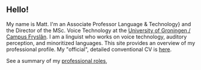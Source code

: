 ## Hello!

My name is Matt. I'm an Associate Professor Language \& Technology} and the Director of the MSc. Voice Technology at the [University of Groningen / Campus Fryslân](https://www.rug.nl/staff/m.coler/). I am a linguist who works on voice technology, auditory perception, and minoritized languages. This site provides an overview of my professional profile.  My "official", detailed conventional CV is [here](https://www.overleaf.com/read/hdtxvkzbzyzq). 

See a summary of my [professional roles](https://mattcoler.github.io/roles), 
